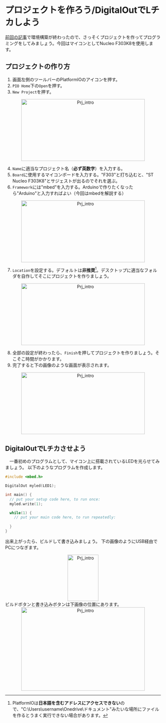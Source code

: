 # プロジェクトを作ろう/DigitalOutでLチカしよう
[前回の記事](./intro.md)で環境構築が終わったので、さっそくプロジェクトを作ってプログラミングをしてみましょう。今回はマイコンとしてNucleo F303K8を使用します。

## プロジェクトの作り方
1. 画面左側のツールバーのPlatformIOのアイコンを押す。
2. `PIO Home`下の`Open`を押す。
3. `New Project`を押す。
<div style="text-align: center;">
<image src = "./img/Prj_intro1.png" alt = "Prj_intro" title = "Prj_intro" width = "400" height = "200"/>
</div>

4. `Name`に適当なプロジェクト名（**必ず英数字**）を入力する。
5. `Board`に使用するマイコンボードを入力する。"F303"と打ち込むと、"ST Nucleo F303K8"とサジェストが出るのでそれを選ぶ。
6. `Framework`には"mbed"を入力する。Arduinoで作りたくなったら"Arduino"と入力すればよい（今回はmbedを解説する）
<div style="text-align: center;">
<image src = "./img/Prj_intro2.png" alt = "Prj_intro" title = "Prj_intro" width = "400" height = "200"/>
</div>

7. `Location`を設定する。デフォルトは**非推奨**[^1]。デスクトップに適当なフォルダを自作してそこにプロジェクトを作りましょう。
<div style="text-align: center;">
<image src = "./img/Prj_intro3.png" alt = "Prj_intro" title = "Prj_intro" width = "400" height = "200"/>
</div>

8. 全部の設定が終わったら、`Finish`を押してプロジェクトを作りましょう。そこそこ時間がかかります。
9. 完了すると下の画像のような画面が表示されます。
<div style="text-align: center;">
<image src = "./img/Prj_intro4.png" alt = "Prj_intro" title = "Prj_intro" width = "400" height = "200"/>
</div>

## DigitalOutでLチカさせよう
　一番初めのプログラムとして、マイコン上に搭載されているLEDを光らせてみましょう。
以下のようなプログラムを作成します。
``` cpp
#include <mbed.h>

DigitalOut myled(LED1);

int main() {
  // put your setup code here, to run once:
  myled.write(1);

  while(1) {
    // put your main code here, to run repeatedly:
  
  }
}
```
出来上がったら、ビルドして書き込みましょう。
下の画像のようにUSB経由でPCにつなぎます。
<div style="text-align: center;">
<image src = "./img/DO_img1.jpg" alt = "Prj_intro" title = "Prj_intro" width = "100" height = "150"/>
</div>
ビルドボタンと書き込みボタンは下画像の位置にあります。
<div style="text-align: center;">
<image src = "./img/kakikomi.png" alt = "Prj_intro" title = "Prj_intro" width = "400" height = "270"/>
</div>

[^1]: PlatformIOは**日本語を含むアドレスにアクセスできない**ので、"C:\Users\username\Onedrive\ドキュメント"みたいな場所にファイルを作るとうまく実行できない場合があります。